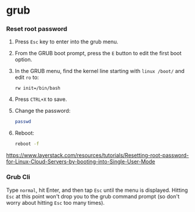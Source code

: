 # grub


### Reset root password

1. Press `Esc` key to enter into the grub menu.

2. From the GRUB boot prompt, press the `E` button to edit the first boot option.

3. In the GRUB menu, find the kernel line starting with `linux /boot/` and edit `ro` to:
    ```
    rw init=/bin/bash
    ```

4. Press `CTRL+X` to save.


5. Change the password:
    ```bash
    passwd
    ```

6. Reboot:
    ```bash
    reboot -f
    ```


https://www.layerstack.com/resources/tutorials/Resetting-root-password-for-Linux-Cloud-Servers-by-booting-into-Single-User-Mode


### Grub Cli

Type `normal`, hit Enter, and then tap `Esc` until the menu is displayed. Hitting `Esc` at this point won't drop you to the grub command prompt (so don't worry about hitting `Esc` too many times).





